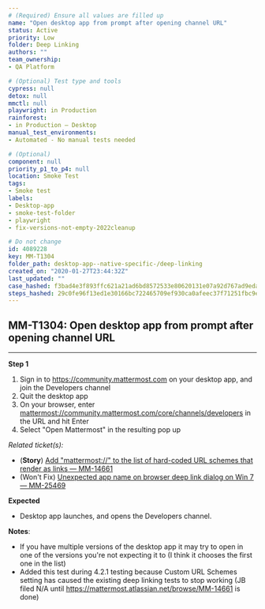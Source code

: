 ```yaml
---
# (Required) Ensure all values are filled up
name: "Open desktop app from prompt after opening channel URL"
status: Active
priority: Low
folder: Deep Linking
authors: ""
team_ownership: 
- QA Platform

# (Optional) Test type and tools
cypress: null
detox: null
mmctl: null
playwright: in Production
rainforest: 
- in Production — Desktop
manual_test_environments: 
- Automated - No manual tests needed

# (Optional)
component: null
priority_p1_to_p4: null
location: Smoke Test
tags: 
- Smoke test
labels: 
- Desktop-app
- smoke-test-folder
- playwright
- fix-versions-not-empty-2022cleanup

# Do not change
id: 4089228
key: MM-T1304
folder_path: desktop-app--native-specific-/deep-linking
created_on: "2020-01-27T23:44:32Z"
last_updated: ""
case_hashed: f3bad4e3f893ffc621a21ad6bd8572533e80620131e07a92d767ad9edac72857b85cca9a6de97a5e467047fc4305eedf
steps_hashed: 29c0fe96f13ed1e30166bc722465709ef930ca0afeec37f71251fbc9eaa483eae46c9eaf866dbccf2431ce310dc6fb49
---
```


## MM-T1304: Open desktop app from prompt after opening channel URL

---

**Step 1**

1. Sign in to <https://community.mattermost.com> on your desktop app, and join the Developers channel
2. Quit the desktop app
3. On your browser, enter [mattermost://community.mattermost.com/core/channels/developers](http://mattermost%3A//community.mattermost.com/core/channels/developers) in the URL and hit Enter
4. Select "Open Mattermost" in the resulting pop up

_Related ticket(s):_

- (**Story**) [Add "mattermost://" to the list of hard-coded URL schemes that render as links — MM-14661](https://mattermost.atlassian.net/browse/MM-14661)
- (Won't Fix) [Unexpected app name on browser deep link dialog on Win 7 — MM-25469](https://mattermost.atlassian.net/browse/MM-25469)

**Expected**

- Desktop app launches, and opens the Developers channel.

**Notes**:

- If you have multiple versions of the desktop app it may try to open in one of the versions you're not expecting it to (I think it chooses the first one in the list)
- Added this test during 4.2.1 testing because Custom URL Schemes setting has caused the existing deep linking tests to stop working (JB filed N/A until <https://mattermost.atlassian.net/browse/MM-14661> is done)
